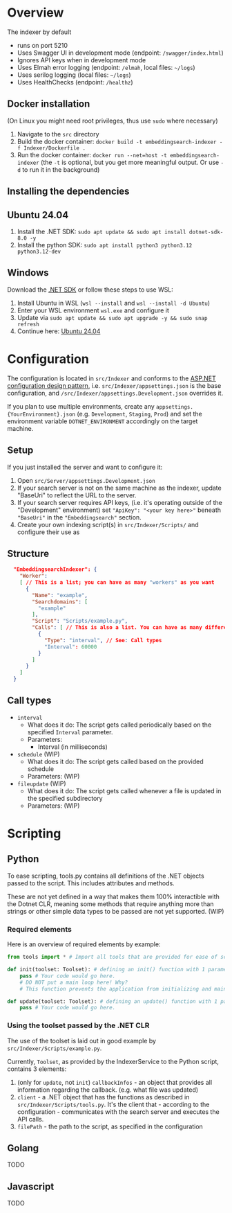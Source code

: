 # Overview
The indexer by default
- runs on port 5210
- Uses Swagger UI in development mode (endpoint: `/swagger/index.html`)
- Ignores API keys when in development mode
- Uses Elmah error logging (endpoint: `/elmah`, local files: `~/logs`)
- Uses serilog logging (local files: `~/logs`)
- Uses HealthChecks (endpoint: `/healthz`)
## Docker installation
(On Linux you might need root privileges, thus use `sudo` where necessary)
1. Navigate to the `src` directory
2. Build the docker container: `docker build -t embeddingsearch-indexer -f Indexer/Dockerfile .`
3. Run the docker container: `docker run --net=host -t embeddingsearch-indexer` (the `-t` is optional, but you get more meaningful output. Or use `-d` to run it in the background)
## Installing the dependencies
## Ubuntu 24.04
1. Install the .NET SDK: `sudo apt update && sudo apt install dotnet-sdk-8.0 -y`
2. Install the python SDK: `sudo apt install python3 python3.12 python3.12-dev`
## Windows
Download the [.NET SDK](https://dotnet.microsoft.com/en-us/download) or follow these steps to use WSL:
1. Install Ubuntu in WSL (`wsl --install` and `wsl --install -d Ubuntu`)
2. Enter your WSL environment `wsl.exe` and configure it
3. Update via `sudo apt update && sudo apt upgrade -y && sudo snap refresh`
4. Continue here: [Ubuntu 24.04](#Ubuntu-24.04)
# Configuration
The configuration is located in `src/Indexer` and conforms to the [ASP.NET configuration design pattern](https://learn.microsoft.com/en-us/aspnet/core/fundamentals/configuration/?view=aspnetcore-9.0), i.e. `src/Indexer/appsettings.json` is the base configuration, and `/src/Indexer/appsettings.Development.json` overrides it.

If you plan to use multiple environments, create any `appsettings.{YourEnvironment}.json` (e.g. `Development`, `Staging`, `Prod`) and set the environment variable `DOTNET_ENVIRONMENT` accordingly on the target machine.
## Setup
If you just installed the server and want to configure it:
1. Open `src/Server/appsettings.Development.json`
2. If your search server is not on the same machine as the indexer, update "BaseUri" to reflect the URL to the server.
3. If your search server requires API keys, (i.e. it's operating outside of the "Development" environment) set `"ApiKey": "<your key here>"` beneath `"BaseUri"` in the `"Embeddingsearch"` section.
4. Create your own indexing script(s) in `src/Indexer/Scripts/` and configure their use as 
## Structure
```json
  "EmbeddingsearchIndexer": {
    "Worker":
    [ // This is a list; you can have as many "workers" as you want
      {
        "Name": "example",
        "Searchdomains": [
          "example"
        ],
        "Script": "Scripts/example.py",
        "Calls": [ // This is also a list. You can have as many different calls as you need.
          {
            "Type": "interval", // See: Call types
            "Interval": 60000
          }
        ]
      }
    ]
  }
```
## Call types
- `interval`
    - What does it do: The script gets called periodically based on the specified `Interval` parameter.
    - Parameters:
        - Interval (in milliseconds)
- `schedule` (WIP)
    - What does it do: The script gets called based on the provided schedule
    - Parameters: (WIP)
- `fileupdate` (WIP)
    - What does it do: The script gets called whenever a file is updated in the specified subdirectory
    - Parameters: (WIP)
# Scripting
## Python
To ease scripting, tools.py contains all definitions of the .NET objects passed to the script. This includes attributes and methods.

These are not yet defined in a way that makes them 100% interactible with the Dotnet CLR, meaning some methods that require anything more than strings or other simple data types to be passed are not yet supported. (WIP)
### Required elements
Here is an overview of required elements by example:
```python
from tools import * # Import all tools that are provided for ease of scripting

def init(toolset: Toolset): # defining an init() function with 1 parameter is required.
    pass # Your code would go here.
    # DO NOT put a main loop here! Why?
    # This function prevents the application from initializing and maintains exclusive control over the GIL

def update(toolset: Toolset): # defining an update() function with 1 parameter is required.
    pass # Your code would go here.
```
### Using the toolset passed by the .NET CLR
The use of the toolset is laid out in good example by `src/Indexer/Scripts/example.py`.

Currently, `Toolset`, as provided by the IndexerService to the Python script, contains 3 elements:
1. (only for `update`, not `init`) `callbackInfos` - an object that provides all information regarding the callback. (e.g. what file was updated)
2. `client` - a .NET object that has the functions as described in `src/Indexer/Scripts/tools.py`. It's the client that - according to the configuration - communicates with the search server and executes the API calls.
3. `filePath` - the path to the script, as specified in the configuration
## Golang
TODO
## Javascript
TODO